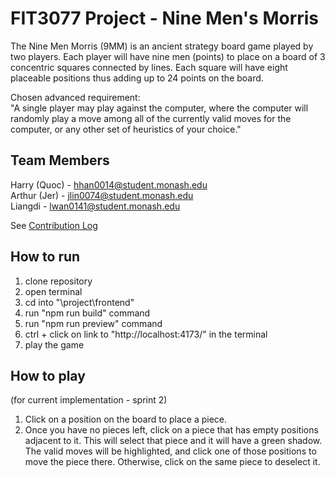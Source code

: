 # FIT3077 Project - Nine Men's Morris
The Nine Men Morris (9MM) is an ancient strategy board game played by two players. Each player will have nine men (points) to place on a board of 3 concentric squares connected by lines. Each square will have eight placeable positions thus adding up to 24 points on the board.

Chosen advanced requirement:\
"A single player may play against the computer, where the computer will randomly play a move among all of the currently valid moves for the computer, or any other set of heuristics of your choice."

## Team Members
Harry (Quoc) - hhan0014@student.monash.edu\
Arthur (Jer) - jlin0074@student.monash.edu\
Liangdi - lwan0141@student.monash.edu

See [Contribution Log](https://git.infotech.monash.edu/fit3077-s1-2023/CL_Thursday4pm_Team4/project/-/wikis/Contribution-Log)

## How to run
1. clone repository
2. open terminal
3. cd into "\project\frontend"
4. run "npm run build" command
5. run "npm run preview" command
6. ctrl + click on link to "http://localhost:4173/" in the terminal
7. play the game

## How to play
(for current implementation - sprint 2)
1. Click on a position on the board to place a piece.
2. Once you have no pieces left, click on a piece that has empty positions adjacent to it. This will select that piece and it will have a green shadow. The valid moves will be highlighted, and click one of those positions to move the piece there. Otherwise, click on the same piece to deselect it.
